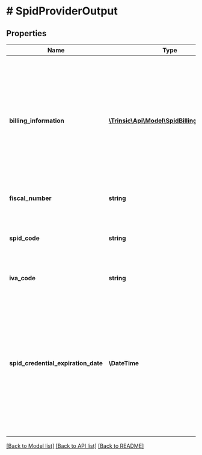 # # SpidProviderOutput

## Properties

Name | Type | Description | Notes
------------ | ------------- | ------------- | -------------
**billing_information** | [**\Trinsic\Api\Model\SpidBillingInformation**](SpidBillingInformation.md) | Information about the billable status of this SPID Verification.              Present only if your account has period-based billing enabled for SPID. Contact Trinsic to enable this. | [optional]
**fiscal_number** | **string** | Fiscal tax number for the subject. | [optional]
**spid_code** | **string** | Unique user identifier contained within the SPID identity. | [optional]
**iva_code** | **string** | VAT number for the subject. | [optional]
**spid_credential_expiration_date** | **\DateTime** | Expiration date of the user&#39;s SPID credential.              This is not the same as the expiration date of the underlying identity document (such as a passport) which was used to create the SPID identity. | [optional]

[[Back to Model list]](../../README.md#models) [[Back to API list]](../../README.md#endpoints) [[Back to README]](../../README.md)
